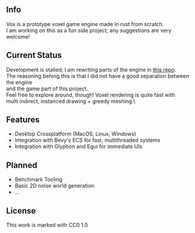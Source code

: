 ## Info
Vox is a prototype voxel game engine made in rust from scratch.\
I am working on this as a fun side project; any suggestions are very welcome!

## Current Status
Development is stalled; I am rewriting parts of the engine in [this repo](https://github.com/goldeneas/wxpg).\
The reasoning behing this is that I did not have a good separation between the engine\
and the game part of this project.\
Feel free to explore around, though! Voxel rendering is quite fast with\
multi indirect, instanced drawing + greedy meshing.\

## Features
* Desktop Crossplatform (MacOS, Linux, Windows)
* Integration with Bevy's ECS for fast, multithreaded systems
* Integration with Glyphon and Egui for immediate UIs

## Planned
* Benchmark Tooling
* Basic 2D noise world generation
* ...

## License
This work is marked with CC0 1.0

